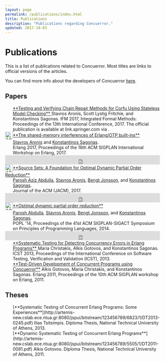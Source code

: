 ```yaml
---
layout: page
permalink: /publications/index.html
title: Publications
description: "Publications regarding Concuerror."
updated: 2017-10-03
---
```


# Publications

This is a list of publications related to Concuerror. Most titles are links to official versions of the articles.

You can find more info about the developers of Concuerror [here](../contact/).

## Papers

<div style="margin-left:25px" markdown="1">
<a href="/assets/pdf/iFM2017.pdf">
**Testing and Verifying Chain Repair Methods for Corfu Using Stateless Model Checking**
</a>  
Stavros Aronis, Scott Lystig Fritchie, and Konstantinos Sagonas.
IFM 2017, Integrated Formal Methods: Proceedings of the 13th International Conference, 2017.
<span class="footnotes">
The official publication is available at link.springer.com via <https://doi.org/10.1007/978-3-319-66845-1_15>.
</span>
</div>

<!-- ACM DL Article: The shared-memory interferences of Erlang/OTP built-ins -->
<div class="acmdlitem" id="item3123573"><img src="http://dl.acm.org/images/oa.gif" width="25" height="25" border="0" alt="ACM DL Author-ize service" style="vertical-align:middle"/><a href="http://dl.acm.org/authorize?N46294" title="The shared-memory interferences of Erlang/OTP built-ins" markdown="1">**The shared-memory interferences of Erlang/OTP built-ins**</a><div style="margin-left:25px"><a href="http://dl.acm.org/author_page.cfm?id=81488667954" >Stavros Aronis</a> and <a href="http://dl.acm.org/author_page.cfm?id=81548020391" >Konstantinos Sagonas</a>.<br />Erlang 2017, Proceedings of the 16th ACM SIGPLAN International Workshop on Erlang, 2017.</div></div>
<!-- ACM DL Bibliometrics: The shared-memory interferences of Erlang/OTP built-ins-->
<div class="acmdlstat" id ="stats3123573"><iframe src="http://dl.acm.org/authorizestats?N46294" width="100%" height="30" scrolling="no" frameborder="0">frames are not supported</iframe></div>

<!-- ACM DL Article: Source Sets: A Foundation for Optimal Dynamic Partial Order Reduction -->
<div class="acmdlitem" id="item3073408"><img src="http://dl.acm.org/images/oa.gif" width="25" height="25" border="0" alt="ACM DL Author-ize service" style="vertical-align:middle"/><a href="http://dl.acm.org/authorize?N46293" title="Source Sets: A Foundation for Optimal Dynamic Partial Order Reduction" markdown="1">**Source Sets: A Foundation for Optimal Dynamic Partial Order Reduction**</a><div style="margin-left:25px"><a href="http://dl.acm.org/author_page.cfm?id=81100490166" >Parosh Aziz Abdulla</a>, <a href="http://dl.acm.org/author_page.cfm?id=81488667954" >Stavros Aronis</a>, <a href="http://dl.acm.org/author_page.cfm?id=81100619282" >Bengt Jonsson</a>, and <a href="http://dl.acm.org/author_page.cfm?id=81548020391" >Konstantinos Sagonas</a>.<br />Journal of the ACM (JACM), 2017.</div></div>
<!-- ACM DL Bibliometrics: Source Sets: A Foundation for Optimal Dynamic Partial Order Reduction-->
<div class="acmdlstat" id ="stats3073408"><iframe src="http://dl.acm.org/authorizestats?N46293" width="100%" height="30" scrolling="no" frameborder="0">frames are not supported</iframe></div>

<!-- ACM DL Article: Optimal dynamic partial order reduction -->
<div class="acmdlitem" id="item2535845"><img src="http://dl.acm.org/images/oa.gif" width="25" height="25" border="0" alt="ACM DL Author-ize service" style="vertical-align:middle"/><a href="https://dl.acm.org/authorize?N87798" title="Optimal dynamic partial order reduction" markdown="1">**Optimal dynamic partial order reduction**</a><div style="margin-left:25px"><a href="http://dl.acm.org/author_page.cfm?id=81100490166" >Parosh Abdulla</a>, <a href="http://dl.acm.org/author_page.cfm?id=81488667954" >Stavros Aronis</a>, <a href="http://dl.acm.org/author_page.cfm?id=81100619282" >Bengt Jonsson</a>, and <a href="http://dl.acm.org/author_page.cfm?id=81100605481" >Konstantinos Sagonas</a>.<br />POPL '14, Proceedings of the 41st ACM SIGPLAN-SIGACT Symposium on Principles of Programming Languages, 2014.</div></div>
<!-- ACM DL Bibliometrics: Optimal dynamic partial order reduction-->
<div class="acmdlstat" id ="stats2535845"><iframe src="https://dl.acm.org/authorizestats?N87798" width="100%" height="30" scrolling="no" frameborder="0">frames are not supported</iframe></div>

<div style="margin-left:25px" markdown="1">
<a href="http://ieeexplore.ieee.org/xpls/abs_all.jsp?arnumber=6569727">
**Systematic Testing for Detecting Concurrency Errors in Erlang Programs**
</a>  
Maria Christakis, Alkis Gotovos, and Konstantinos Sagonas.
ICST 2013, Proceedings of the International Conference on Software Testing, Verification and Validation (ICST), 2013.
</div>

<div style="margin-left:25px" markdown="1">
<a href="/assets/pdf/erlang1110-gotovos.pdf">**Test-Driven Development of Concurrent Programs using Concuerror**</a>  
Alkis Gotovos, Maria Christakis, and Konstantinos Sagonas.
Erlang 2011, Proceedings of the 10th ACM SIGPLAN workshop on Erlang, 2011.
</div>

## Theses

<div style="margin-left:25px" markdown="1">
[**Systematic Testing of Concurrent Erlang Programs: Some Experiences**](http://artemis-new.cslab.ece.ntua.gr:8080/jspui/bitstream/123456789/6823/1/DT2013-0245.pdf)  
Ilias Tsitsimpis.
Diploma Thesis, National Technical University of Athens, 2013.
</div>

<div style="margin-left:25px" markdown="1">
[**Dynamic Systematic Testing of Concurrent Erlang Programs**](http://artemis-new.cslab.ece.ntua.gr:8080/jspui/bitstream/123456789/5505/1/DT2011-0081.pdf)  
Alkis Gotovos.
Diploma Thesis, National Technical University of Athens, 2011.
</div>

